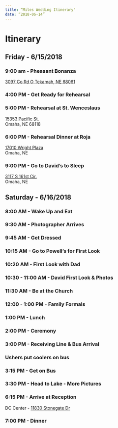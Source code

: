 ```yaml
---
title: “Miles Wedding Itinerary"
date: “2018-06-14”
---
```

# Itinerary

## Friday - 6/15/2018

### 9:00 am - Pheasant Bonanza
[3097 Co Rd O Tekamah, NE 68061](https://www.bing.com/local?lid=YN548x9548586&id=YN548x9548586&q=Pheasant+Bonanza&name=Pheasant+Bonanza&cp=41.8817138671875%7e-96.2772598266602&ppois=41.8817138671875_-96.2772598266602_Pheasant+Bonanza)

### 4:00 PM - Get Ready for Rehearsal

### 5:00 PM - Rehearsal at St. Wenceslaus
[15353 Pacific St.](https://www.bing.com/local?lid=YN549x21357991&id=YN549x21357991&q=St.+Wenceslaus+Catholic+Church&name=St.+Wenceslaus+Catholic+Church&cp=41.2463684082031%7e-96.1535568237305&ppois=41.2463684082031_-96.1535568237305_St.+Wenceslaus+Catholic+Church&FORM=SNAPST)</br>
Omaha, NE 68118

### 6:00 PM - Rehearsal Dinner at Roja
[17010 Wright Plaza](https://www.bing.com/local?lid=YN549x9561227&id=YN549x9561227&q=Roja+Mexican+Grill&name=Roja+Mexican+Grill&cp=41.2334480285645%7e-96.1801910400391&ppois=41.2334480285645_-96.1801910400391_Roja+Mexican+Grill)</br>
Omaha, NE

### 9:00 PM - Go to David’s to Sleep
[3117 S 161st Cir.](https://www.redfin.com/NE/Omaha/3117-S-161st-Cir-68130/home/88356460) </br>
Omaha, NE


## Saturday - 6/16/2018

### 8:00 AM - Wake Up and Eat

### 9:30 AM - Photographer Arrives

### 9:45 AM - Get Dressed

### 10:15 AM - Go to Powell’s for First Look

### 10:20 AM - First Look with Dad

### 10:30 - 11:00 AM - David First Look & Photos

### 11:30 AM - Be at the Church

### 12:00 - 1:00 PM -  Family Formals

### 1:00 PM - Lunch

### 2:00 PM - Ceremony

### 3:00 PM - Receiving Line & Bus Arrival
### Ushers put coolers on bus

### 3:15 PM - Get on Bus

### 3:30 PM - Head to Lake - More Pictures

### 6:15 PM - Arrive at Reception 
DC Center - [11830 Stonegate Dr](https://www.bing.com/local?lid=YN873x15783132174278340731&id=YN873x15783132174278340731&q=DC+Centre&name=DC+Centre&cp=41.2876625061035%7e-96.0987854003906&ppois=41.2876625061035_-96.0987854003906_DC+Centre)

### 7:00 PM - Dinner
